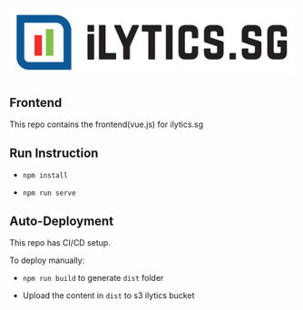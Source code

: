 ![alt text](logo.png)

## Frontend

This repo contains the frontend(vue.js) for ilytics.sg 

## Run Instruction

- `npm install`
 
- `npm run serve`

## Auto-Deployment

This repo has CI/CD setup. 

To deploy manually:

- `npm run build` to generate `dist` folder

- Upload the content in `dist` to s3 ilytics bucket





